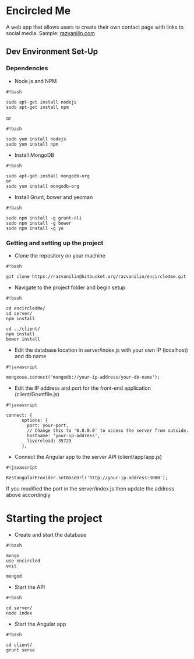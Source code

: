 # Encircled Me #

A web app that allows users to create their own contact page with links to social media. Sample: [razvanilin.com](http://razvanilin.com/)

## Dev Environment Set-Up ##

### Dependencies ###
* Node.js and NPM

```
#!bash

sudo apt-get install nodejs
sudo apt-get install npm
```
or

```
#!bash

sudo yum install nodejs
sudo yum install npm
```
* Install MongoDB

```
#!bash

sudo apt-get install mongodb-org
or
sudo yum install mongodb-org
```
* Install Grunt, bower and yeoman

```
#!bash

sudo npm install -g grunt-cli
sudo npm install -g bower
sudo npm install -g yo
```
### Getting and setting up the project

* Clone the repository on your machine
```
#!bash

git clone https://razvanilin@bitbucket.org/razvanilin/encircledme.git
```
* Navigate to the project folder and begin setup

```
#!bash

cd encircledMe/
cd server/
npm install

cd ../client/
npm install
bower install
```
* Edit the database location in server/index.js with your own IP (localhost) and db name

```
#!javascript

mongoose.connect('mongodb://your-ip-address/your-db-name');
```
* Edit the IP address and port for the front-end application (client/Gruntfile.js)

```
#!javascript

connect: {
      options: {
        port: your-port,
        // Change this to '0.0.0.0' to access the server from outside.
        hostname: 'your-ip-address',
        livereload: 35729
      },
```
* Connect the Angular app to the server API (client/app/app.js)

```
#!javascript

RestangularProvider.setBaseUrl('http://your-ip-address:3000');
```
If you modified the port in the server/index.js then update the address above accordingly

# Starting the project #
* Create and start the database

```
#!bash

mongo
use encircled
exit

mongod
```

* Start the API

```
#!bash

cd server/
node index
```
* Start the Angular app

```
#!bash

cd client/
grunt serve
```